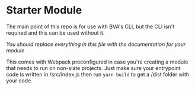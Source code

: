 # Starter Module

The main point of this repo is for use with BVA's CLI, but the CLI isn't required and this can be used without it.

_You should replace everything in this file with the documentation for your module_

This comes with Webpack preconfigured in case you're creating a module that needs to run on non-slate projects. Just make sure your entrypoint code is written in /src/index.js then run `yarn build` to get a /dist folder with your code.
